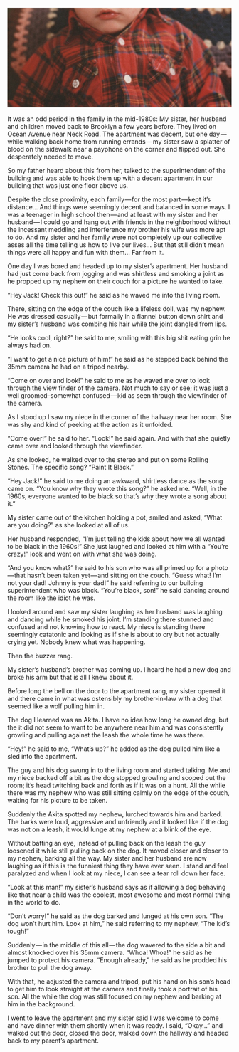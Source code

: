 <!-----
title: My Nephew’s Portrait
description: About the Time I Watched as a Relative Put a Barking Dog Inches Away from My Nephew’s Face and Everyone Just Stood Back and Laughed
date: '2018-04-01T01:10:07.985Z'
slug: c9311df80837
----->

![](img/1__6K3IZHTzjWsSKEBZ5w1FKQ.jpeg)

It was an odd period in the family in the mid-1980s: My sister, her husband and children moved back to Brooklyn a few years before. They lived on Ocean Avenue near Neck Road. The apartment was decent, but one day — while walking back home from running errands — my sister saw a splatter of blood on the sidewalk near a payphone on the corner and flipped out. She desperately needed to move.

So my father heard about this from her, talked to the superintendent of the building and was able to hook them up with a decent apartment in our building that was just one floor above us.

Despite the close proximity, each family — for the most part — kept it’s distance… And things were seemingly decent and balanced in some ways. I was a teenager in high school then — and at least with my sister and her husband — I could go and hang out with friends in the neighborhood without the incessant meddling and interference my brother his wife was more apt to do. And my sister and her family were not completely up our collective asses all the time telling us how to live our lives… But that still didn’t mean things were all happy and fun with them… Far from it.

One day I was bored and headed up to my sister’s apartment. Her husband had just come back from jogging and was shirtless and smoking a joint as he propped up my nephew on their couch for a picture he wanted to take.

“Hey Jack! Check this out!” he said as he waved me into the living room.

There, sitting on the edge of the couch like a lifeless doll, was my nephew. He was dressed casually — but formally in a flannel button down shirt and my sister’s husband was combing his hair while the joint dangled from lips.

“He looks cool, right?” he said to me, smiling with this big shit eating grin he always had on.

“I want to get a nice picture of him!” he said as he stepped back behind the 35mm camera he had on a tripod nearby.

“Come on over and look!” he said to me as he waved me over to look through the view finder of the camera. Not much to say or see; it was just a well groomed–somewhat confused — kid as seen through the viewfinder of the camera.

As I stood up I saw my niece in the corner of the hallway near her room. She was shy and kind of peeking at the action as it unfolded.

“Come over!” he said to her. “Look!” he said again. And with that she quietly came over and looked through the viewfinder.

As she looked, he walked over to the stereo and put on some Rolling Stones. The specific song? “Paint It Black.”

“Hey Jack!” he said to me doing an awkward, shirtless dance as the song came on. “You know why they wrote this song?” he asked me. “Well, in the 1960s, everyone wanted to be black so that’s why they wrote a song about it.”

My sister came out of the kitchen holding a pot, smiled and asked, “What are you doing?” as she looked at all of us.

Her husband responded, “I’m just telling the kids about how we all wanted to be black in the 1960s!” She just laughed and looked at him with a “You’re crazy!” look and went on with what she was doing.

“And you know what?” he said to his son who was all primed up for a photo — that hasn’t been taken yet — and sitting on the couch. “Guess what! I’m not your dad! Johnny is your dad!” he said referring to our building superintendent who was black. “You’re black, son!” he said dancing around the room like the idiot he was.

I looked around and saw my sister laughing as her husband was laughing and dancing while he smoked his joint. I’m standing there stunned and confused and not knowing how to react. My niece is standing there seemingly catatonic and looking as if she is about to cry but not actually crying yet. Nobody knew what was happening.

Then the buzzer rang.

My sister’s husband’s brother was coming up. I heard he had a new dog and broke his arm but that is all I knew about it.

Before long the bell on the door to the apartment rang, my sister opened it and there came in what was ostensibly my brother-in-law with a dog that seemed like a wolf pulling him in.

The dog I learned was an Akita. I have no idea how long he owned dog, but the it did not seem to want to be anywhere near him and was consistently growling and pulling against the leash the whole time he was there.

“Hey!” he said to me, “What’s up?” he added as the dog pulled him like a sled into the apartment.

The guy and his dog swung in to the living room and started talking. Me and my niece backed off a bit as the dog stopped growling and scoped out the room; it’s head twitching back and forth as if it was on a hunt. All the while there was my nephew who was still sitting calmly on the edge of the couch, waiting for his picture to be taken.

Suddenly the Akita spotted my nephew, lurched towards him and barked. The barks were loud, aggressive and unfriendly and it looked like if the dog was not on a leash, it would lunge at my nephew at a blink of the eye.

Without batting an eye, instead of pulling back on the leash the guy loosened it while still pulling back on the dog. It moved closer and closer to my nephew, barking all the way. My sister and her husband are now laughing as if this is the funniest thing they have ever seen. I stand and feel paralyzed and when I look at my niece, I can see a tear roll down her face.

“Look at this man!” my sister’s husband says as if allowing a dog behaving like that near a child was the coolest, most awesome and most normal thing in the world to do.

“Don’t worry!” he said as the dog barked and lunged at his own son. “The dog won’t hurt him. Look at him,” he said referring to my nephew, “The kid’s tough!”

Suddenly — in the middle of this all — the dog wavered to the side a bit and almost knocked over his 35mm camera. “Whoa! Whoa!” he said as he jumped to protect his camera. “Enough already,” he said as he prodded his brother to pull the dog away.

With that, he adjusted the camera and tripod, put his hand on his son’s head to get him to look straight at the camera and finally took a portrait of his son. All the while the dog was still focused on my nephew and barking at him in the background.

I went to leave the apartment and my sister said I was welcome to come and have dinner with them shortly when it was ready. I said, “Okay…” and walked out the door, closed the door, walked down the hallway and headed back to my parent’s apartment.